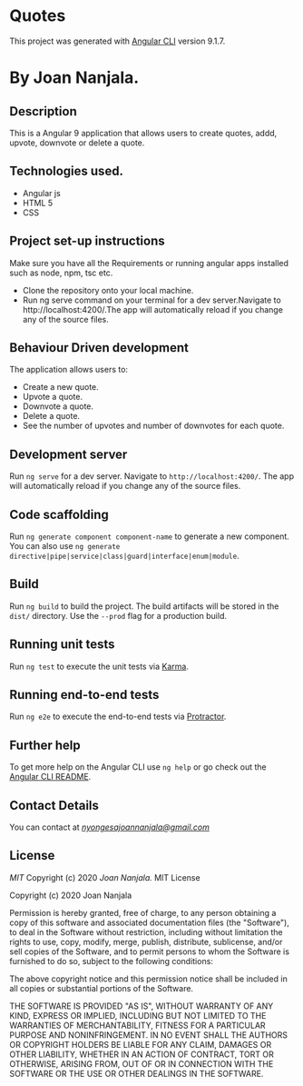 # Quotes

This project was generated with [Angular CLI](https://github.com/angular/angular-cli) version 9.1.7.

# By Joan Nanjala.

## Description

This is a Angular 9 application that allows users to create quotes, addd, upvote, downvote or delete a quote.

## Technologies used.
* Angular js 
* HTML 5
* CSS

## Project set-up instructions
Make sure you have all the Requirements or running angular apps installed such as node, npm, tsc etc.
* Clone the repository onto your local machine.
* Run ng serve command on your terminal for a dev server.Navigate to http://localhost:4200/.The app will automatically reload if you change any of the source files.

## Behaviour Driven development
The  application allows users to:
  * Create a new quote.
  * Upvote a quote.
  * Downvote a quote.
  * Delete a quote.
  * See the number of upvotes and number of downvotes for each quote.



## Development server

Run `ng serve` for a dev server. Navigate to `http://localhost:4200/`. The app will automatically reload if you change any of the source files.

## Code scaffolding

Run `ng generate component component-name` to generate a new component. You can also use `ng generate directive|pipe|service|class|guard|interface|enum|module`.

## Build

Run `ng build` to build the project. The build artifacts will be stored in the `dist/` directory. Use the `--prod` flag for a production build.

## Running unit tests

Run `ng test` to execute the unit tests via [Karma](https://karma-runner.github.io).

## Running end-to-end tests

Run `ng e2e` to execute the end-to-end tests via [Protractor](http://www.protractortest.org/).

## Further help

To get more help on the Angular CLI use `ng help` or go check out the [Angular CLI README](https://github.com/angular/angular-cli/blob/master/README.md).

## Contact Details
 You can contact at *nyongesajoannanjala@gmail.com*

 ## License
 *MIT*
 Copyright (c) 2020 *Joan Nanjala.*
 MIT License

Copyright (c) 2020 Joan Nanjala

Permission is hereby granted, free of charge, to any person obtaining a copy of this software and associated documentation files (the "Software"), to deal in the Software without restriction, including without limitation the rights to use, copy, modify, merge, publish, distribute, sublicense, and/or sell copies of the Software, and to permit persons to whom the Software is furnished to do so, subject to the following conditions:

The above copyright notice and this permission notice shall be included in all copies or substantial portions of the Software.

THE SOFTWARE IS PROVIDED "AS IS", WITHOUT WARRANTY OF ANY KIND, EXPRESS OR IMPLIED, INCLUDING BUT NOT LIMITED TO THE WARRANTIES OF MERCHANTABILITY, FITNESS FOR A PARTICULAR PURPOSE AND NONINFRINGEMENT. IN NO EVENT SHALL THE AUTHORS OR COPYRIGHT HOLDERS BE LIABLE FOR ANY CLAIM, DAMAGES OR OTHER LIABILITY, WHETHER IN AN ACTION OF CONTRACT, TORT OR OTHERWISE, ARISING FROM, OUT OF OR IN CONNECTION WITH THE SOFTWARE OR THE USE OR OTHER DEALINGS IN THE SOFTWARE.
